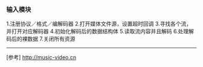 ###  输入模块
1.注册协议／格式／编解码器
2.打开媒体文件源，设置超时回调
3.寻找各个流，并打开对应解码器
4.初始化解码后的数据结构体
5.读取流内容并且解码
6.处理解码后的裸数据
7.关闭所有资源


---
[参考]
http://music-video.cn

